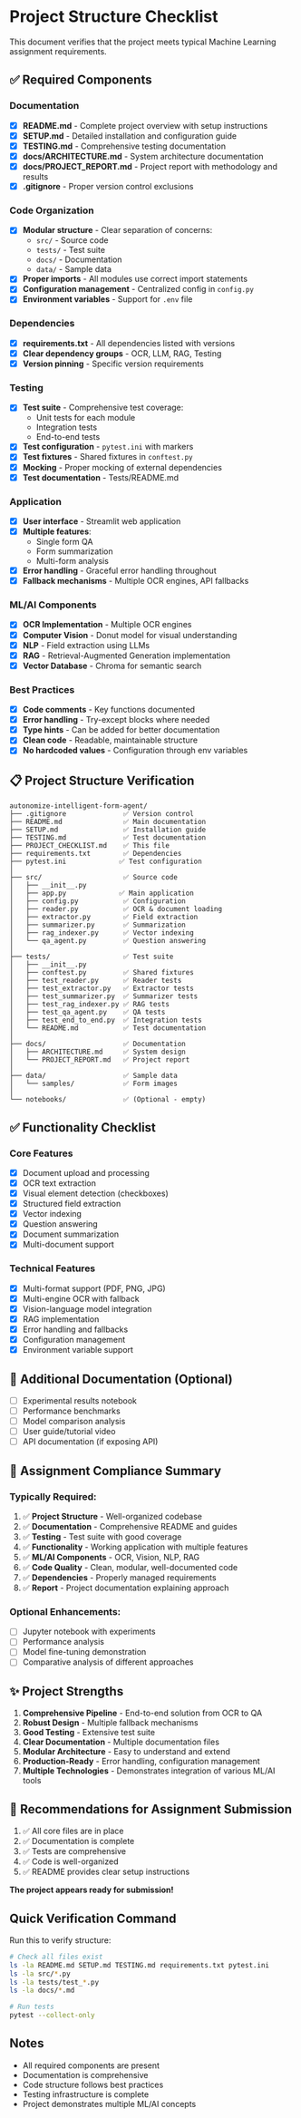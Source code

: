 # Project Structure Checklist

This document verifies that the project meets typical Machine Learning assignment requirements.

## ✅ Required Components

### Documentation
- [x] **README.md** - Complete project overview with setup instructions
- [x] **SETUP.md** - Detailed installation and configuration guide
- [x] **TESTING.md** - Comprehensive testing documentation
- [x] **docs/ARCHITECTURE.md** - System architecture documentation
- [x] **docs/PROJECT_REPORT.md** - Project report with methodology and results
- [x] **.gitignore** - Proper version control exclusions

### Code Organization
- [x] **Modular structure** - Clear separation of concerns:
  - `src/` - Source code
  - `tests/` - Test suite
  - `docs/` - Documentation
  - `data/` - Sample data
- [x] **Proper imports** - All modules use correct import statements
- [x] **Configuration management** - Centralized config in `config.py`
- [x] **Environment variables** - Support for `.env` file

### Dependencies
- [x] **requirements.txt** - All dependencies listed with versions
- [x] **Clear dependency groups** - OCR, LLM, RAG, Testing
- [x] **Version pinning** - Specific version requirements

### Testing
- [x] **Test suite** - Comprehensive test coverage:
  - Unit tests for each module
  - Integration tests
  - End-to-end tests
- [x] **Test configuration** - `pytest.ini` with markers
- [x] **Test fixtures** - Shared fixtures in `conftest.py`
- [x] **Mocking** - Proper mocking of external dependencies
- [x] **Test documentation** - Tests/README.md

### Application
- [x] **User interface** - Streamlit web application
- [x] **Multiple features**:
  - Single form QA
  - Form summarization
  - Multi-form analysis
- [x] **Error handling** - Graceful error handling throughout
- [x] **Fallback mechanisms** - Multiple OCR engines, API fallbacks

### ML/AI Components
- [x] **OCR Implementation** - Multiple OCR engines
- [x] **Computer Vision** - Donut model for visual understanding
- [x] **NLP** - Field extraction using LLMs
- [x] **RAG** - Retrieval-Augmented Generation implementation
- [x] **Vector Database** - Chroma for semantic search

### Best Practices
- [x] **Code comments** - Key functions documented
- [x] **Error handling** - Try-except blocks where needed
- [x] **Type hints** - Can be added for better documentation
- [x] **Clean code** - Readable, maintainable structure
- [x] **No hardcoded values** - Configuration through env variables

## 📋 Project Structure Verification

```
autonomize-intelligent-form-agent/
├── .gitignore              ✅ Version control
├── README.md               ✅ Main documentation
├── SETUP.md                ✅ Installation guide
├── TESTING.md              ✅ Test documentation
├── PROJECT_CHECKLIST.md    ✅ This file
├── requirements.txt        ✅ Dependencies
├── pytest.ini             ✅ Test configuration
│
├── src/                    ✅ Source code
│   ├── __init__.py
│   ├── app.py             ✅ Main application
│   ├── config.py           ✅ Configuration
│   ├── reader.py           ✅ OCR & document loading
│   ├── extractor.py        ✅ Field extraction
│   ├── summarizer.py       ✅ Summarization
│   ├── rag_indexer.py      ✅ Vector indexing
│   └── qa_agent.py         ✅ Question answering
│
├── tests/                  ✅ Test suite
│   ├── __init__.py
│   ├── conftest.py         ✅ Shared fixtures
│   ├── test_reader.py      ✅ Reader tests
│   ├── test_extractor.py   ✅ Extractor tests
│   ├── test_summarizer.py  ✅ Summarizer tests
│   ├── test_rag_indexer.py ✅ RAG tests
│   ├── test_qa_agent.py    ✅ QA tests
│   ├── test_end_to_end.py  ✅ Integration tests
│   └── README.md           ✅ Test documentation
│
├── docs/                   ✅ Documentation
│   ├── ARCHITECTURE.md     ✅ System design
│   └── PROJECT_REPORT.md   ✅ Project report
│
├── data/                   ✅ Sample data
│   └── samples/            ✅ Form images
│
└── notebooks/              ✅ (Optional - empty)
```

## ✅ Functionality Checklist

### Core Features
- [x] Document upload and processing
- [x] OCR text extraction
- [x] Visual element detection (checkboxes)
- [x] Structured field extraction
- [x] Vector indexing
- [x] Question answering
- [x] Document summarization
- [x] Multi-document support

### Technical Features
- [x] Multi-format support (PDF, PNG, JPG)
- [x] Multi-engine OCR with fallback
- [x] Vision-language model integration
- [x] RAG implementation
- [x] Error handling and fallbacks
- [x] Configuration management
- [x] Environment variable support

## 📝 Additional Documentation (Optional)

- [ ] Experimental results notebook
- [ ] Performance benchmarks
- [ ] Model comparison analysis
- [ ] User guide/tutorial video
- [ ] API documentation (if exposing API)

## 🎯 Assignment Compliance Summary

### Typically Required:
1. ✅ **Project Structure** - Well-organized codebase
2. ✅ **Documentation** - Comprehensive README and guides
3. ✅ **Testing** - Test suite with good coverage
4. ✅ **Functionality** - Working application with multiple features
5. ✅ **ML/AI Components** - OCR, Vision, NLP, RAG
6. ✅ **Code Quality** - Clean, modular, well-documented code
7. ✅ **Dependencies** - Properly managed requirements
8. ✅ **Report** - Project documentation explaining approach

### Optional Enhancements:
- [ ] Jupyter notebook with experiments
- [ ] Performance analysis
- [ ] Model fine-tuning demonstration
- [ ] Comparative analysis of different approaches

## ✨ Project Strengths

1. **Comprehensive Pipeline** - End-to-end solution from OCR to QA
2. **Robust Design** - Multiple fallback mechanisms
3. **Good Testing** - Extensive test suite
4. **Clear Documentation** - Multiple documentation files
5. **Modular Architecture** - Easy to understand and extend
6. **Production-Ready** - Error handling, configuration management
7. **Multiple Technologies** - Demonstrates integration of various ML/AI tools

## 📌 Recommendations for Assignment Submission

1. ✅ All core files are in place
2. ✅ Documentation is complete
3. ✅ Tests are comprehensive
4. ✅ Code is well-organized
5. ✅ README provides clear setup instructions

**The project appears ready for submission!**

## Quick Verification Command

Run this to verify structure:
```bash
# Check all files exist
ls -la README.md SETUP.md TESTING.md requirements.txt pytest.ini
ls -la src/*.py
ls -la tests/test_*.py
ls -la docs/*.md

# Run tests
pytest --collect-only
```

## Notes

- All required components are present
- Documentation is comprehensive
- Code structure follows best practices
- Testing infrastructure is complete
- Project demonstrates multiple ML/AI concepts
